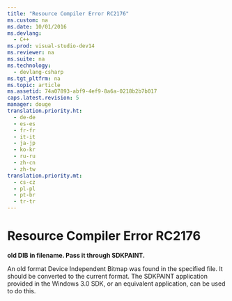 ```yaml
---
title: "Resource Compiler Error RC2176"
ms.custom: na
ms.date: 10/01/2016
ms.devlang: 
  - C++
ms.prod: visual-studio-dev14
ms.reviewer: na
ms.suite: na
ms.technology: 
  - devlang-csharp
ms.tgt_pltfrm: na
ms.topic: article
ms.assetid: 74a07893-abf9-4ef9-8a6a-0218b2b7b017
caps.latest.revision: 5
manager: douge
translation.priority.ht: 
  - de-de
  - es-es
  - fr-fr
  - it-it
  - ja-jp
  - ko-kr
  - ru-ru
  - zh-cn
  - zh-tw
translation.priority.mt: 
  - cs-cz
  - pl-pl
  - pt-br
  - tr-tr
---
```

# Resource Compiler Error RC2176
**old DIB in filename. Pass it through SDKPAINT.**  
  
 An old format Device Independent Bitmap was found in the specified file. It should be converted to the current format. The SDKPAINT application provided in the Windows 3.0 SDK, or an equivalent application, can be used to do this.